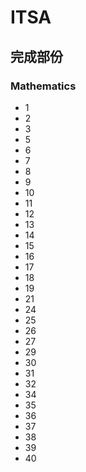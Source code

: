 # ITSA
## 完成部份
### Mathematics
* 1
* 2
* 3
* 5
* 6
* 7
* 8
* 9
* 10
* 11
* 12
* 13
* 14
* 15
* 16
* 17
* 18
* 19
* 21
* 24
* 25
* 26
* 27
* 29
* 30
* 31
* 32
* 34
* 35
* 36
* 37
* 38
* 39
* 40
